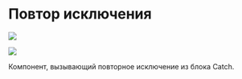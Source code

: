 # Повтор исключения

![](../../resources/basic/logic/image-(100)-(1)-(1)-(1)-(1)-(1)-(1)-(1)-(2)-(358).png)

![](../../resources/basic/logic/image-(208).png)

Компонент, вызывающий повторное исключение из блока Catch.
